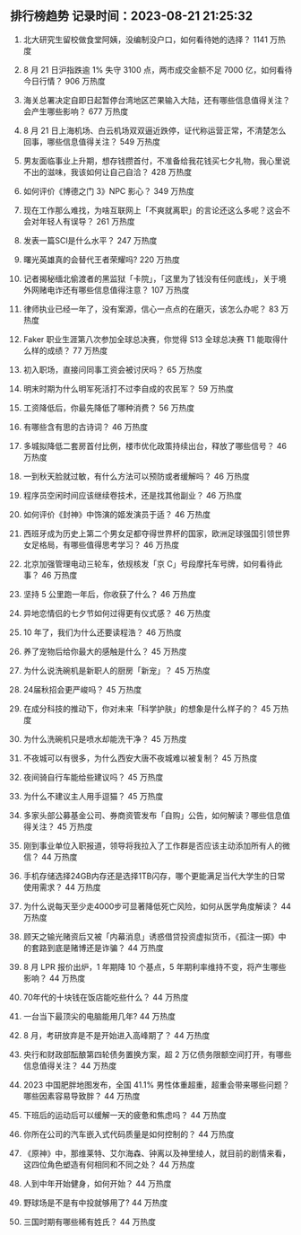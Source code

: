 
## 排行榜趋势 记录时间：2023-08-21 21:25:32
  
  1. 北大研究生留校做食堂阿姨，没编制没户口，如何看待她的选择？ 1141 万热度
    
  2. 8 月 21 日沪指跌逾 1% 失守 3100 点，两市成交金额不足 7000 亿，如何看待今日行情？ 906 万热度
    
  3. 海关总署决定自即日起暂停台湾地区芒果输入大陆，还有哪些信息值得关注？会产生哪些影响？ 677 万热度
    
  4. 8 月 21 日上海机场、白云机场双双逼近跌停，证代称运营正常，不清楚怎么回事，哪些信息值得关注？ 549 万热度
    
  5. 男友面临事业上升期，想存钱攒首付，不准备给我花钱买七夕礼物，我心里说不出的滋味，我该如何让自己自洽？ 428 万热度
    
  6. 如何评价《博德之门 3》NPC 影心？ 349 万热度
    
  7. 现在工作那么难找，为啥互联网上「不爽就离职」的言论还这么多呢？这会不会对年轻人有误导？ 261 万热度
    
  8. 发表一篇SCI是什么水平？ 247 万热度
    
  9. 曙光英雄真的会替代王者荣耀吗? 220 万热度
    
  10. 记者揭秘缅北偷渡者的黑监狱「卡院」，「这里为了钱没有任何底线」，关于境外网赌电诈还有哪些信息值得注意？ 107 万热度
    
  11. 律师执业已经一年了，没有案源，信心一点点的在磨灭，该怎么办呢？ 83 万热度
    
  12. Faker 职业生涯第八次参加全球总决赛，你觉得 S13 全球总决赛 T1 能取得什么样的成绩？ 77 万热度
    
  13. 初入职场，直接问同事工资会被讨厌吗？ 65 万热度
    
  14. 明末时期为什么明军死活打不过李自成的农民军？ 59 万热度
    
  15. 工资降低后，你最先降低了哪种消费？ 56 万热度
    
  16. 有哪些含有思的古诗词？ 46 万热度
    
  17. 多城拟降低二套房首付比例，楼市优化政策持续出台，释放了哪些信号？ 46 万热度
    
  18. 一到秋天脸就过敏，有什么方法可以预防或者缓解吗？ 46 万热度
    
  19. 程序员空闲时间应该继续卷技术，还是找其他副业？ 46 万热度
    
  20. 如何评价《封神》中饰演的姬发演员于适？ 46 万热度
    
  21. 西班牙成为历史上第二个男女足都夺得世界杯的国家，欧洲足球强国引领世界女足格局，有哪些值得思考学习？ 46 万热度
    
  22. 北京加强管理电动三轮车，依规核发「京 C」号段摩托车号牌，如何看待此事？ 46 万热度
    
  23. 坚持 5 公里跑一年后，你收获了什么？ 46 万热度
    
  24. 异地恋情侣的七夕节如何过得更有仪式感？ 46 万热度
    
  25. 10 年了，我们为什么还要读程浩？ 46 万热度
    
  26. 养了宠物后给你最大的感触是什么？ 45 万热度
    
  27. 为什么说洗碗机是新职人的厨房「新宠」？ 45 万热度
    
  28. 24届秋招会更严峻吗？ 45 万热度
    
  29. 在成分科技的推动下，你对未来「科学护肤」的想象是什么样子的？ 45 万热度
    
  30. 为什么洗碗机只是喷水却能洗干净？ 45 万热度
    
  31. 不夜城可以有很多，为什么西安大唐不夜城难以被复制？ 45 万热度
    
  32. 夜间骑自行车能给些建议吗？ 45 万热度
    
  33. 为什么不建议主人用手逗猫？ 45 万热度
    
  34. 多家头部公募基金公司、券商资管发布「自购」公告，如何解读？哪些信息值得关注？ 45 万热度
    
  35. 刚到事业单位入职报道，领导将我拉入了工作群是否应该主动添加所有人的微信？ 44 万热度
    
  36. 手机存储选择24GB内存还是选择1TB闪存，哪个更能满足当代大学生的日常使用需求？ 44 万热度
    
  37. 为什么说每天至少走4000步可显著降低死亡风险，如何从医学角度解读？ 44 万热度
    
  38. 顾天之输光赌资后又被「内幕消息」诱惑借贷投资虚拟货币，《孤注一掷》中的套路到底是赌博还是诈骗？ 44 万热度
    
  39. 8 月 LPR 报价出炉，1 年期降 10 个基点，5 年期利率维持不变，将产生哪些影响？ 44 万热度
    
  40. 70年代的十块钱在饭店能吃些什么？ 44 万热度
    
  41. 一台当下最顶尖的电脑能用几年? 44 万热度
    
  42. 8 月，考研放弃是不是开始进入高峰期了？ 44 万热度
    
  43. 央行和财政部酝酿第四轮债务置换方案，超 2 万亿债务限额空间打开，有哪些信息值得关注？ 44 万热度
    
  44. 2023 中国肥胖地图发布，全国 41.1% 男性体重超重，超重会带来哪些问题？哪些因素容易导致胖？ 44 万热度
    
  45. 下班后的运动后可以缓解一天的疲惫和焦虑吗？ 44 万热度
    
  46. 你所在公司的汽车嵌入式代码质量是如何控制的？ 44 万热度
    
  47. 《原神》中，那维莱特、艾尔海森、钟离以及神里绫人，就目前的剧情来看，这四位角色塑造有何相同和不同之处？ 44 万热度
    
  48. 人到中年开始健身，如何开始？ 44 万热度
    
  49. 野球场是不是有中投就够用了? 44 万热度
    
  50. 三国时期有哪些稀有姓氏？ 44 万热度
    